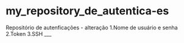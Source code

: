 # my_repository_de_autentica-es
Repositório de autenficações - alteração
1.Nome de usuário e senha 
2.Token
3.SSH ___
